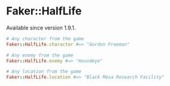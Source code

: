 # Faker::HalfLife

Available since version 1.9.1.

```ruby
# Any character from the game
Faker::HalfLife.character #=> "Gordon Freeman"

# Any enemy from the game
Faker::HalfLife.enemy #=> "Houndeye"

# Any location from the game
Faker::HalfLife.location #=> "Black Mesa Research Facility"
```